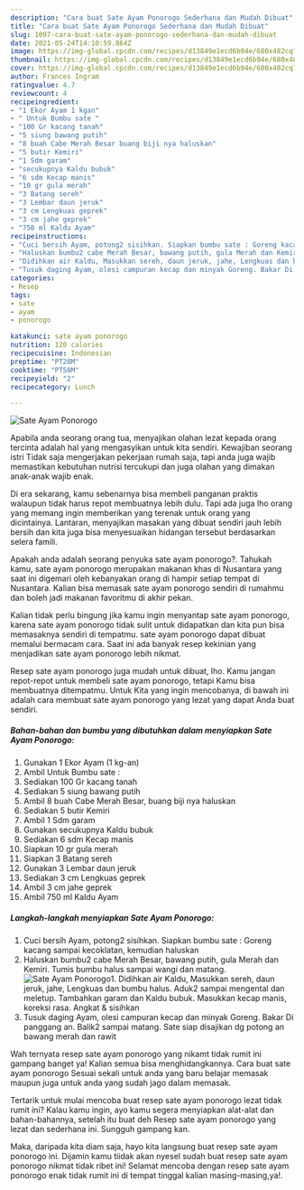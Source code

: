 ```yaml
---
description: "Cara buat Sate Ayam Ponorogo Sederhana dan Mudah Dibuat"
title: "Cara buat Sate Ayam Ponorogo Sederhana dan Mudah Dibuat"
slug: 1097-cara-buat-sate-ayam-ponorogo-sederhana-dan-mudah-dibuat
date: 2021-05-24T14:10:59.864Z
image: https://img-global.cpcdn.com/recipes/d13849e1ecd6b94e/680x482cq70/sate-ayam-ponorogo-foto-resep-utama.jpg
thumbnail: https://img-global.cpcdn.com/recipes/d13849e1ecd6b94e/680x482cq70/sate-ayam-ponorogo-foto-resep-utama.jpg
cover: https://img-global.cpcdn.com/recipes/d13849e1ecd6b94e/680x482cq70/sate-ayam-ponorogo-foto-resep-utama.jpg
author: Frances Ingram
ratingvalue: 4.7
reviewcount: 4
recipeingredient:
- "1 Ekor Ayam 1 kgan"
- " Untuk Bumbu sate "
- "100 Gr kacang tanah"
- "5 siung bawang putih"
- "8 buah Cabe Merah Besar buang biji nya haluskan"
- "5 butir Kemiri"
- "1 Sdm garam"
- "secukupnya Kaldu bubuk"
- "6 sdm Kecap manis"
- "10 gr gula merah"
- "3 Batang sereh"
- "3 Lembar daun jeruk"
- "3 cm Lengkuas geprek"
- "3 cm jahe geprek"
- "750 ml Kaldu Ayam"
recipeinstructions:
- "Cuci bersih Ayam, potong2 sisihkan. Siapkan bumbu sate : Goreng kacang sampai kecoklatan, kemudian haluskan"
- "Haluskan bumbu2 cabe Merah Besar, bawang putih, gula Merah dan Kemiri. Tumis bumbu halus sampai wangi dan matang."
- "Didihkan air Kaldu, Masukkan sereh, daun jeruk, jahe, Lengkuas dan bumbu halus. Aduk2 sampai mengental dan meletup. Tambahkan garam dan Kaldu bubuk. Masukkan kecap manis, koreksi rasa. Angkat &amp; sisihkan"
- "Tusuk daging Ayam, olesi campuran kecap dan minyak Goreng. Bakar Di panggang an. Balik2 sampai matang. Sate siap disajikan dg potong an bawang merah dan rawit"
categories:
- Resep
tags:
- sate
- ayam
- ponorogo

katakunci: sate ayam ponorogo 
nutrition: 120 calories
recipecuisine: Indonesian
preptime: "PT28M"
cooktime: "PT58M"
recipeyield: "2"
recipecategory: Lunch

---
```



![Sate Ayam Ponorogo](https://img-global.cpcdn.com/recipes/d13849e1ecd6b94e/680x482cq70/sate-ayam-ponorogo-foto-resep-utama.jpg)

Apabila anda seorang orang tua, menyajikan olahan lezat kepada orang tercinta adalah hal yang mengasyikan untuk kita sendiri. Kewajiban seorang istri Tidak saja mengerjakan pekerjaan rumah saja, tapi anda juga wajib memastikan kebutuhan nutrisi tercukupi dan juga olahan yang dimakan anak-anak wajib enak.

Di era  sekarang, kamu sebenarnya bisa membeli panganan praktis walaupun tidak harus repot membuatnya lebih dulu. Tapi ada juga lho orang yang memang ingin memberikan yang terenak untuk orang yang dicintainya. Lantaran, menyajikan masakan yang dibuat sendiri jauh lebih bersih dan kita juga bisa menyesuaikan hidangan tersebut berdasarkan selera famili. 



Apakah anda adalah seorang penyuka sate ayam ponorogo?. Tahukah kamu, sate ayam ponorogo merupakan makanan khas di Nusantara yang saat ini digemari oleh kebanyakan orang di hampir setiap tempat di Nusantara. Kalian bisa memasak sate ayam ponorogo sendiri di rumahmu dan boleh jadi makanan favoritmu di akhir pekan.

Kalian tidak perlu bingung jika kamu ingin menyantap sate ayam ponorogo, karena sate ayam ponorogo tidak sulit untuk didapatkan dan kita pun bisa memasaknya sendiri di tempatmu. sate ayam ponorogo dapat dibuat memalui bermacam cara. Saat ini ada banyak resep kekinian yang menjadikan sate ayam ponorogo lebih nikmat.

Resep sate ayam ponorogo juga mudah untuk dibuat, lho. Kamu jangan repot-repot untuk membeli sate ayam ponorogo, tetapi Kamu bisa membuatnya ditempatmu. Untuk Kita yang ingin mencobanya, di bawah ini adalah cara membuat sate ayam ponorogo yang lezat yang dapat Anda buat sendiri.

<!--inarticleads1-->

##### Bahan-bahan dan bumbu yang dibutuhkan dalam menyiapkan Sate Ayam Ponorogo:

1. Gunakan 1 Ekor Ayam (1 kg-an)
1. Ambil  Untuk Bumbu sate :
1. Sediakan 100 Gr kacang tanah
1. Sediakan 5 siung bawang putih
1. Ambil 8 buah Cabe Merah Besar, buang biji nya haluskan
1. Sediakan 5 butir Kemiri
1. Ambil 1 Sdm garam
1. Gunakan secukupnya Kaldu bubuk
1. Sediakan 6 sdm Kecap manis
1. Siapkan 10 gr gula merah
1. Siapkan 3 Batang sereh
1. Gunakan 3 Lembar daun jeruk
1. Sediakan 3 cm Lengkuas geprek
1. Ambil 3 cm jahe geprek
1. Ambil 750 ml Kaldu Ayam




<!--inarticleads2-->

##### Langkah-langkah menyiapkan Sate Ayam Ponorogo:

1. Cuci bersih Ayam, potong2 sisihkan. Siapkan bumbu sate : Goreng kacang sampai kecoklatan, kemudian haluskan
1. Haluskan bumbu2 cabe Merah Besar, bawang putih, gula Merah dan Kemiri. Tumis bumbu halus sampai wangi dan matang.
<img src="https://img-global.cpcdn.com/steps/fa25200cb8b013da/160x128cq70/sate-ayam-ponorogo-langkah-memasak-2-foto.jpg" alt="Sate Ayam Ponorogo">1. Didihkan air Kaldu, Masukkan sereh, daun jeruk, jahe, Lengkuas dan bumbu halus. Aduk2 sampai mengental dan meletup. Tambahkan garam dan Kaldu bubuk. Masukkan kecap manis, koreksi rasa. Angkat &amp; sisihkan
1. Tusuk daging Ayam, olesi campuran kecap dan minyak Goreng. Bakar Di panggang an. Balik2 sampai matang. Sate siap disajikan dg potong an bawang merah dan rawit




Wah ternyata resep sate ayam ponorogo yang nikamt tidak rumit ini gampang banget ya! Kalian semua bisa menghidangkannya. Cara buat sate ayam ponorogo Sesuai sekali untuk anda yang baru belajar memasak maupun juga untuk anda yang sudah jago dalam memasak.

Tertarik untuk mulai mencoba buat resep sate ayam ponorogo lezat tidak rumit ini? Kalau kamu ingin, ayo kamu segera menyiapkan alat-alat dan bahan-bahannya, setelah itu buat deh Resep sate ayam ponorogo yang lezat dan sederhana ini. Sungguh gampang kan. 

Maka, daripada kita diam saja, hayo kita langsung buat resep sate ayam ponorogo ini. Dijamin kamu tiidak akan nyesel sudah buat resep sate ayam ponorogo nikmat tidak ribet ini! Selamat mencoba dengan resep sate ayam ponorogo enak tidak rumit ini di tempat tinggal kalian masing-masing,ya!.


